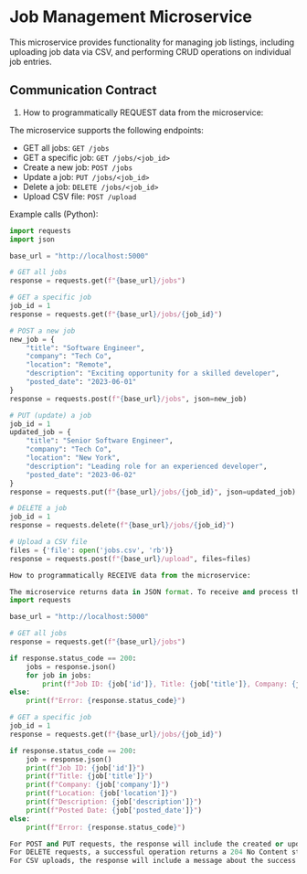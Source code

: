 # Job Management Microservice

This microservice provides functionality for managing job listings, including uploading job data via CSV, and performing CRUD operations on individual job entries.

## Communication Contract

1. How to programmatically REQUEST data from the microservice:

The microservice supports the following endpoints:

- GET all jobs: `GET /jobs`
- GET a specific job: `GET /jobs/<job_id>`
- Create a new job: `POST /jobs`
- Update a job: `PUT /jobs/<job_id>`
- Delete a job: `DELETE /jobs/<job_id>`
- Upload CSV file: `POST /upload`

Example calls (Python):

```python
import requests
import json

base_url = "http://localhost:5000"

# GET all jobs
response = requests.get(f"{base_url}/jobs")

# GET a specific job
job_id = 1
response = requests.get(f"{base_url}/jobs/{job_id}")

# POST a new job
new_job = {
    "title": "Software Engineer",
    "company": "Tech Co",
    "location": "Remote",
    "description": "Exciting opportunity for a skilled developer",
    "posted_date": "2023-06-01"
}
response = requests.post(f"{base_url}/jobs", json=new_job)

# PUT (update) a job
job_id = 1
updated_job = {
    "title": "Senior Software Engineer",
    "company": "Tech Co",
    "location": "New York",
    "description": "Leading role for an experienced developer",
    "posted_date": "2023-06-02"
}
response = requests.put(f"{base_url}/jobs/{job_id}", json=updated_job)

# DELETE a job
job_id = 1
response = requests.delete(f"{base_url}/jobs/{job_id}")

# Upload a CSV file
files = {'file': open('jobs.csv', 'rb')}
response = requests.post(f"{base_url}/upload", files=files)

How to programmatically RECEIVE data from the microservice:

The microservice returns data in JSON format. To receive and process the data:
import requests

base_url = "http://localhost:5000"

# GET all jobs
response = requests.get(f"{base_url}/jobs")

if response.status_code == 200:
    jobs = response.json()
    for job in jobs:
        print(f"Job ID: {job['id']}, Title: {job['title']}, Company: {job['company']}")
else:
    print(f"Error: {response.status_code}")

# GET a specific job
job_id = 1
response = requests.get(f"{base_url}/jobs/{job_id}")

if response.status_code == 200:
    job = response.json()
    print(f"Job ID: {job['id']}")
    print(f"Title: {job['title']}")
    print(f"Company: {job['company']}")
    print(f"Location: {job['location']}")
    print(f"Description: {job['description']}")
    print(f"Posted Date: {job['posted_date']}")
else:
    print(f"Error: {response.status_code}")

For POST and PUT requests, the response will include the created or updated job data in the same format as GET requests.
For DELETE requests, a successful operation returns a 204 No Content status.
For CSV uploads, the response will include a message about the success or failure of the upload, along with the total number of rows processed and any validation errors.
